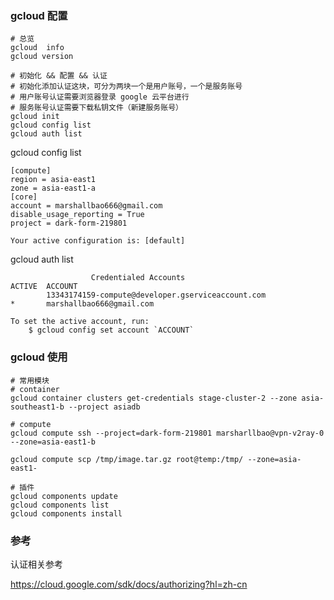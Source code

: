 ### gcloud 配置

```
# 总览
gcloud  info
gcloud version 

# 初始化 && 配置 && 认证
# 初始化添加认证这块，可分为两块一个是用户账号，一个是服务账号
# 用户账号认证需要浏览器登录 google 云平台进行
# 服务账号认证需要下载私钥文件（新建服务账号）
gcloud init
gcloud config list
gcloud auth list

```

gcloud config list

```
[compute]
region = asia-east1
zone = asia-east1-a
[core]
account = marshallbao666@gmail.com
disable_usage_reporting = True
project = dark-form-219801

Your active configuration is: [default]

```

gcloud auth list

```
                  Credentialed Accounts
ACTIVE  ACCOUNT
        13343174159-compute@developer.gserviceaccount.com
*       marshallbao666@gmail.com

To set the active account, run:
    $ gcloud config set account `ACCOUNT`

```

### gcloud 使用

```
# 常用模块
# container
gcloud container clusters get-credentials stage-cluster-2 --zone asia-southeast1-b --project asiadb

# compute
gcloud compute ssh --project=dark-form-219801 marsharllbao@vpn-v2ray-0 --zone=asia-east1-b

gcloud compute scp /tmp/image.tar.gz root@temp:/tmp/ --zone=asia-east1-

# 插件
gcloud components update
gcloud components list
gcloud components install
```



### 参考

认证相关参考

https://cloud.google.com/sdk/docs/authorizing?hl=zh-cn